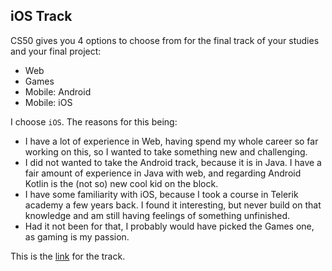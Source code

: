 ## iOS Track

CS50 gives you 4 options to choose from for the final track of your studies and your final project:
- Web
- Games
- Mobile: Android
- Mobile: iOS

I choose `iOS`. The reasons for this being:
- I have a lot of experience in Web, having spend my whole career so far working on this, so I wanted to take something new and challenging.
- I did not wanted to take the Android track, because it is in Java. I have a fair amount of experience in Java with web,
and regarding Android Kotlin is the (not so) new cool kid on the block.
- I have some familiarity with iOS, because I took a course in Telerik academy a few years back. I found it interesting, but never build on that knowledge and
am still having feelings of something unfinished.
- Had it not been for that, I probably would have picked the Games one, as gaming is my passion.

This is the [link](https://cs50.harvard.edu/x/2020/tracks/mobile/ios/) for the track.
